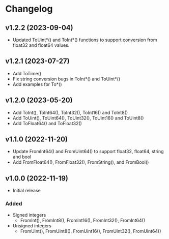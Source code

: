 # Changelog

## v1.2.2 (2023-09-04)
- Updated ToUint*() and ToInt*() functions to support conversion from float32 and float64 values.
 
## v1.2.1 (2023-07-27)
- Add ToTime()
- Fix string conversion bugs in ToInt*() and ToUint*()
- Add examples for To*()

## v1.2.0 (2023-05-20)
- Add ToInt(), ToInt64(), ToInt32(), ToInt16() and ToInt8()
- Add ToUint(), ToUint64(), ToUint32(), ToUint16() and ToUint8()
- Add ToFloat64() and ToFloat32()

## v1.1.0 (2022-11-20)
- Update FromInt64() and FromUint64() to support float32, float64, string and bool
- Add FromFloat64(), FromFloat32(), FromString(), and FromBool()

## v1.0.0 (2022-11-19)
- Initial release  
###  Added
- Signed integers
  - FromInt(), FromInt8(), FromInt16(), FromInt32(), FromInt64() 
- Unsigned integers
  - FromUint(), FromUint8(), FromUint16(), FromUint32(), FromUint64() 

